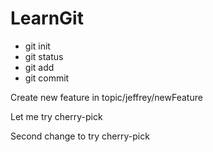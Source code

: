 # LearnGit
* git init
* git status
* git add
* git commit

Create new feature in topic/jeffrey/newFeature

Let me try cherry-pick

Second change to try cherry-pick
